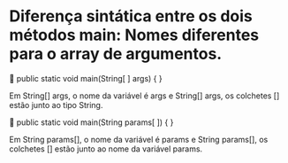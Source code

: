 # Diferença sintática entre os dois métodos main: Nomes diferentes para o array de argumentos.

🦋  public static void main(String[ ] args) { }

Em String[] args, o nome da variável é args e String[] args, os colchetes [] estão junto ao tipo String.

🦋  public static void main(String params[ ]) { }

Em String params[], o nome da variável é params e String params[], os colchetes [] estão junto ao nome da variável params.

